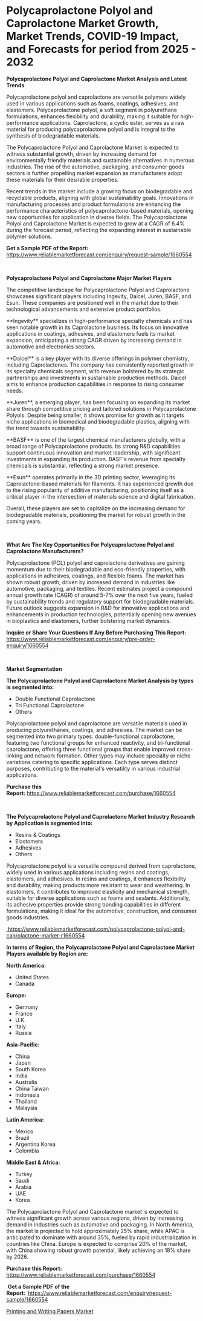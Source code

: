 <p><h1>Polycaprolactone Polyol and Caprolactone Market Growth, Market Trends, COVID-19 Impact, and Forecasts for period from 2025 - 2032</h1></p><p><strong>Polycaprolactone Polyol and Caprolactone Market Analysis and Latest Trends</strong></p>
<p><p>Polycaprolactone polyol and caprolactone are versatile polymers widely used in various applications such as foams, coatings, adhesives, and elastomers. Polycaprolactone polyol, a soft segment in polyurethane formulations, enhances flexibility and durability, making it suitable for high-performance applications. Caprolactone, a cyclic ester, serves as a raw material for producing polycaprolactone polyol and is integral to the synthesis of biodegradable materials.</p><p>The Polycaprolactone Polyol and Caprolactone Market is expected to witness substantial growth, driven by increasing demand for environmentally friendly materials and sustainable alternatives in numerous industries. The rise of the automotive, packaging, and consumer goods sectors is further propelling market expansion as manufacturers adopt these materials for their desirable properties.</p><p>Recent trends in the market include a growing focus on biodegradable and recyclable products, aligning with global sustainability goals. Innovations in manufacturing processes and product formulations are enhancing the performance characteristics of polycaprolactone-based materials, opening new opportunities for application in diverse fields. The Polycaprolactone Polyol and Caprolactone Market is expected to grow at a CAGR of 6.4% during the forecast period, reflecting the expanding interest in sustainable polymer solutions.</p></p>
<p><strong>Get a Sample PDF of the Report:&nbsp;</strong> <a href="https://www.reliablemarketforecast.com/enquiry/request-sample/1660554?utm_campaign=3182&utm_medium=2&utm_source=Github&utm_content=ia&utm_term=29032025&utm_id=polycaprolactone-polyol-and-caprolactone">https://www.reliablemarketforecast.com/enquiry/request-sample/1660554</a></p>
<p>&nbsp;</p>
<p><strong>Polycaprolactone Polyol and Caprolactone Major Market Players</strong></p>
<p><p>The competitive landscape for Polycaprolactone Polyol and Caprolactone showcases significant players including Ingevity, Daicel, Juren, BASF, and Esun. These companies are positioned well in the market due to their technological advancements and extensive product portfolios.</p><p>**Ingevity** specializes in high-performance specialty chemicals and has seen notable growth in its Caprolactone business. Its focus on innovative applications in coatings, adhesives, and elastomers fuels its market expansion, anticipating a strong CAGR driven by increasing demand in automotive and electronics sectors.</p><p>**Daicel** is a key player with its diverse offerings in polymer chemistry, including Caprolactones. The company has consistently reported growth in its specialty chemicals segment, with revenue bolstered by its strategic partnerships and investments in sustainable production methods. Daicel aims to enhance production capabilities in response to rising consumer needs.</p><p>**Juren**, a emerging player, has been focusing on expanding its market share through competitive pricing and tailored solutions in Polycaprolactone Polyols. Despite being smaller, it shows promise for growth as it targets niche applications in biomedical and biodegradable plastics, aligning with the trend towards sustainability.</p><p>**BASF** is one of the largest chemical manufacturers globally, with a broad range of Polycaprolactone products. Its strong R&D capabilities support continuous innovation and market leadership, with significant investments in expanding its production. BASF's revenue from specialty chemicals is substantial, reflecting a strong market presence.</p><p>**Esun** operates primarily in the 3D printing sector, leveraging its Caprolactone-based materials for filaments. It has experienced growth due to the rising popularity of additive manufacturing, positioning itself as a critical player in the intersection of materials science and digital fabrication.</p><p>Overall, these players are set to capitalize on the increasing demand for biodegradable materials, positioning the market for robust growth in the coming years.</p></p>
<p>&nbsp;</p>
<p><strong>What Are The Key Opportunities For Polycaprolactone Polyol and Caprolactone Manufacturers?</strong></p>
<p><p>Polycaprolactone (PCL) polyol and caprolactone derivatives are gaining momentum due to their biodegradable and eco-friendly properties, with applications in adhesives, coatings, and flexible foams. The market has shown robust growth, driven by increased demand in industries like automotive, packaging, and textiles. Recent estimates project a compound annual growth rate (CAGR) of around 5-7% over the next five years, fueled by sustainability trends and regulatory support for biodegradable materials. Future outlook suggests expansion in R&D for innovative applications and enhancements in production technologies, potentially opening new avenues in bioplastics and elastomers, further bolstering market dynamics.</p></p>
<p><strong>Inquire or Share Your Questions If Any Before Purchasing This Report:</strong> <a href="https://www.reliablemarketforecast.com/enquiry/pre-order-enquiry/1660554?utm_campaign=3182&utm_medium=2&utm_source=Github&utm_content=ia&utm_term=29032025&utm_id=polycaprolactone-polyol-and-caprolactone">https://www.reliablemarketforecast.com/enquiry/pre-order-enquiry/1660554</a></p>
<p>&nbsp;</p>
<p><strong>Market Segmentation</strong></p>
<p><strong>The Polycaprolactone Polyol and Caprolactone Market Analysis by types is segmented into:</strong></p>
<p><ul><li>Double Functional Caprolactone</li><li>Tri Functional Caprolactone</li><li>Others</li></ul></p>
<p><p>Polycaprolactone polyol and caprolactone are versatile materials used in producing polyurethanes, coatings, and adhesives. The market can be segmented into two primary types: double-functional caprolactone, featuring two functional groups for enhanced reactivity, and tri-functional caprolactone, offering three functional groups that enable improved cross-linking and network formation. Other types may include specialty or niche variations catering to specific applications. Each type serves distinct purposes, contributing to the material's versatility in various industrial applications.</p></p>
<p><strong>Purchase this Report:&nbsp;</strong><a href="https://www.reliablemarketforecast.com/purchase/1660554?utm_campaign=3182&utm_medium=2&utm_source=Github&utm_content=ia&utm_term=29032025&utm_id=polycaprolactone-polyol-and-caprolactone">https://www.reliablemarketforecast.com/purchase/1660554</a></p>
<p>&nbsp;</p>
<p><strong>The Polycaprolactone Polyol and Caprolactone Market Industry Research by Application is segmented into:</strong></p>
<p><ul><li>Resins & Coatings</li><li>Elastomers</li><li>Adhesives</li><li>Others</li></ul></p>
<p><p>Polycaprolactone polyol is a versatile compound derived from caprolactone, widely used in various applications including resins and coatings, elastomers, and adhesives. In resins and coatings, it enhances flexibility and durability, making products more resistant to wear and weathering. In elastomers, it contributes to improved elasticity and mechanical strength, suitable for diverse applications such as foams and sealants. Additionally, its adhesive properties provide strong bonding capabilities in different formulations, making it ideal for the automotive, construction, and consumer goods industries.</p></p>
<p><a href="https://www.reliablemarketforecast.com/polycaprolactone-polyol-and-caprolactone-market-r1660554?utm_campaign=3182&utm_medium=2&utm_source=Github&utm_content=ia&utm_term=29032025&utm_id=polycaprolactone-polyol-and-caprolactone">&nbsp;https://www.reliablemarketforecast.com/polycaprolactone-polyol-and-caprolactone-market-r1660554</a></p>
<p><strong>In terms of Region, the Polycaprolactone Polyol and Caprolactone Market Players available by Region are:</strong></p>
<p>
    <p> <strong> North America: </strong>
        <ul>
            <li>United States</li>
            <li>Canada</li>
        </ul>
        </p> 
    <p> <strong> Europe: </strong>
        <ul>
            <li>Germany</li>
            <li>France</li>
            <li>U.K.</li>
            <li>Italy</li>
            <li>Russia</li>
        </ul>
        </p> 
    <p> <strong> Asia-Pacific: </strong>
        <ul>
            <li>China</li>
            <li>Japan</li>
            <li>South Korea</li>
            <li>India</li>
            <li>Australia</li>
            <li>China Taiwan</li>
            <li>Indonesia</li>
            <li>Thailand</li>
            <li>Malaysia</li>
        </ul>
        </p> 
    <p> <strong> Latin America: </strong>
        <ul>
            <li>Mexico</li>
            <li>Brazil</li>
            <li>Argentina Korea</li>
            <li>Colombia</li>
        </ul>
        </p> 
    <p> <strong> Middle East & Africa: </strong>
        <ul>
            <li>Turkey</li>
            <li>Saudi</li>
            <li>Arabia</li>
            <li>UAE</li>
            <li>Korea</li>
        </ul>
    </p>
    </p>
<p><p>The Polycaprolactone Polyol and Caprolactone market is expected to witness significant growth across various regions, driven by increasing demand in industries such as automotive and packaging. In North America, the market is projected to hold approximately 25% share, while APAC is anticipated to dominate with around 35%, fueled by rapid industrialization in countries like China. Europe is expected to comprise 20% of the market, with China showing robust growth potential, likely achieving an 18% share by 2026.</p></p>
<p><strong>Purchase this Report: </strong><a href="https://www.reliablemarketforecast.com/purchase/1660554?utm_campaign=3182&utm_medium=2&utm_source=Github&utm_content=ia&utm_term=29032025&utm_id=polycaprolactone-polyol-and-caprolactone">https://www.reliablemarketforecast.com/purchase/1660554</a></p>
<p>&nbsp;<strong>Get a Sample PDF of the Report:&nbsp;&nbsp;</strong><a href="https://www.reliablemarketforecast.com/enquiry/request-sample/1660554?utm_campaign=3182&utm_medium=2&utm_source=Github&utm_content=ia&utm_term=29032025&utm_id=polycaprolactone-polyol-and-caprolactone">https://www.reliablemarketforecast.com/enquiry/request-sample/1660554</a></p>
<p><strong></strong></p>
<p><p><a href="https://github.com/shrebasokib/Market-Research-Report-List-1/blob/main/printing-and-writing-papers-market.md?utm_campaign=3182&utm_medium=2&utm_source=Github&utm_content=ia&utm_term=29032025&utm_id=polycaprolactone-polyol-and-caprolactone">Printing and Writing Papers Market</a></p></p>